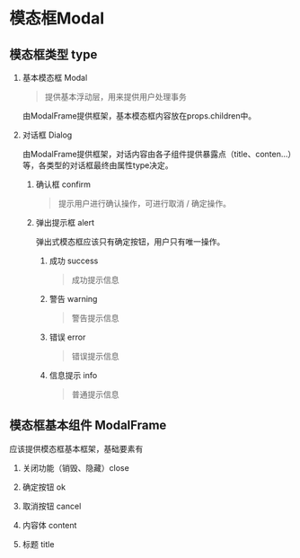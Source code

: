 # 模态框Modal

## 模态框类型 type

1. 基本模态框 Modal

   > 提供基本浮动层，用来提供用户处理事务

   由ModalFrame提供框架，基本模态框内容放在props.children中。

2. 对话框 Dialog

   由ModalFrame提供框架，对话内容由各子组件提供暴露点（title、conten...）等，各类型的对话框最终由属性type决定。

   1. 确认框 confirm

      > 提示用户进行确认操作，可进行取消 / 确定操作。

   2. 弹出提示框 alert

      弹出式模态框应该只有确定按钮，用户只有唯一操作。

      1. 成功 success

         > 成功提示信息

      2. 警告 warning

         > 警告提示信息

      3. 错误 error

         > 错误提示信息

      4. 信息提示 info

         > 普通提示信息


## 模态框基本组件 ModalFrame

应该提供模态框基本框架，基础要素有

1. 关闭功能（销毁、隐藏）close

2. 确定按钮 ok

3. 取消按钮 cancel

4. 内容体 content

5. 标题 title
